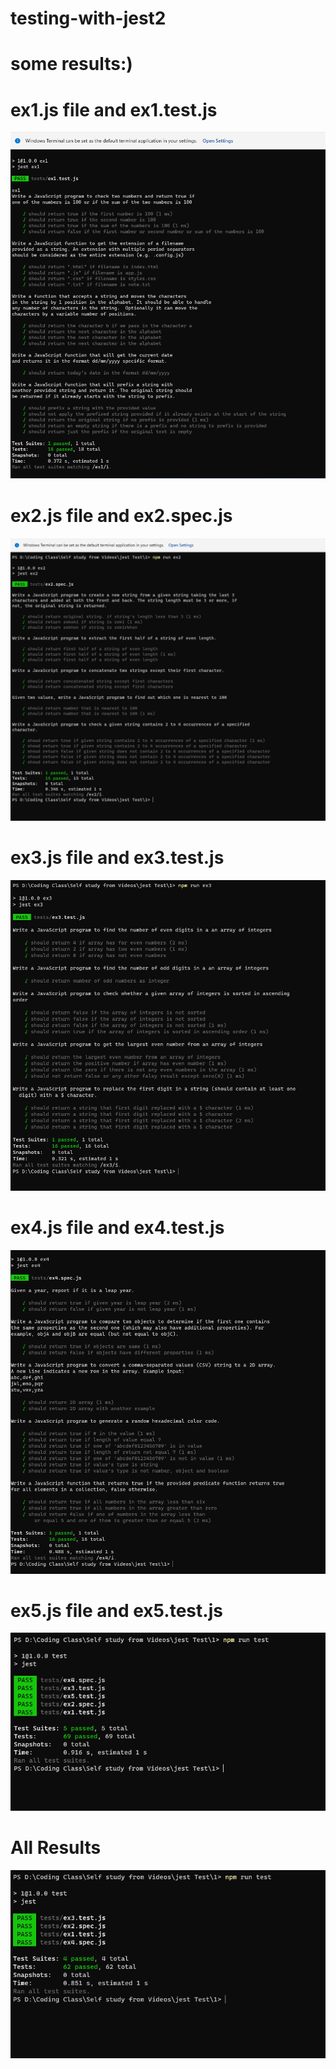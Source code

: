 # testing-with-jest2

# some results:)

# ex1.js file and ex1.test.js

<img src="./pictures/ex1result.png" alt="ex1result" />

# ex2.js file and ex2.spec.js

<img src="./pictures/ex2result.png" alt="ex2result" />

# ex3.js file and ex3.test.js

<img src="./pictures/ex3result.png" alt="ex3result" />

# ex4.js file and ex4.test.js

<img src="./pictures/ex4result.png" alt="ex4result" />

# ex5.js file and ex5.test.js

<img src="./pictures/ex5result.png" alt="ex5result" />

# All Results

<img src="./pictures/allresult.png" alt="allresult" />
